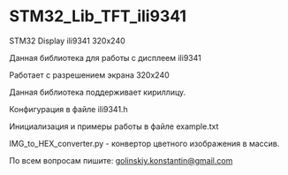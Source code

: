 # STM32_Lib_TFT_ili9341
STM32 Display ili9341 320x240

Данная библиотека для работы с дисплеем ili9341

Работает с разрешением экрана 320x240

Данная библиотека поддерживает кириллицу.

Конфигурация в файле ili9341.h

Инициализация и примеры работы в файле example.txt

IMG_to_HEX_converter.py - конвертор цветного изображения в массив.

По всем вопросам пишите: golinskiy.konstantin@gmail.com
